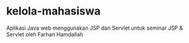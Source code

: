 # kelola-mahasiswa
Aplikasi Java web menggunakan JSP dan Servlet untuk seminar JSP & Servlet oleh Farhan Hamdallah

